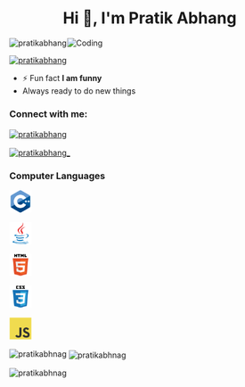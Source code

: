<h1 align="center">Hi 👋, I'm Pratik Abhang</h1>

<img align="right" alt="Coding" width="400" src="https://raw.githubusercontent.com/PolarBearGG/PolarBearGG/master/web-developer.gif">

<p align="left"> <img src="https://komarev.com/ghpvc/?username=pratikabhang&label=Profile%20views&color=0e75b6&style=flat" alt="pratikabhang" /> </p>

<p align="left"> <a href="https://linkedin.com/in/pratikabhang/" target="blank"><img src="https://img.shields.io/linkedin/follow/pratikabhang?logo=linkedin&style=for-the-badge" alt="pratikabhang" /></a> </p>

- ⚡ Fun fact **I am funny**
- Always ready to do new things

<h3 align="left">Connect with me:</h3>
<p align="left">

<a href="https://linkedin.com/in/pratikabhang/" target="blank"><img align="center" src="https://raw.githubusercontent.com/rahuldkjain/github-profile-readme-generator/master/src/images/icons/Social/linked-in-alt.svg" alt="pratikabhang" height="30" width="40" /></a>

<a href="https://instagram.com/pratikabhang_/" target="blank"><img align="center" src="https://raw.githubusercontent.com/rahuldkjain/github-profile-readme-generator/master/src/images/icons/Social/instagram.svg" alt="pratikabhang_" height="30" width="40" /></a>

</p>

<h3 align="left">Computer Languages</h3>
<p align="left"> 
<a href="https://www.w3schools.com/cpp/" target="_blank" rel="noreferrer"> <img src="https://raw.githubusercontent.com/devicons/devicon/master/icons/cplusplus/cplusplus-original.svg" alt="cplusplus" width="40" height="40"/> </a>

<a href="https://www.javaprogramming.com/" target="_blank" rel="noreferrer"> <img src="https://raw.githubusercontent.com/devicons/devicon/master/icons/java/java-original.svg" alt="c" width="40" height="40"/> </a>

<a href="https://www.w3.org/html/" target="_blank" rel="noreferrer"> <img src="https://raw.githubusercontent.com/devicons/devicon/master/icons/html5/html5-original-wordmark.svg" alt="html5" width="40" height="40"/> </a>

<a href="https://www.w3schools.com/css/" target="_blank" rel="noreferrer"> <img src="https://raw.githubusercontent.com/devicons/devicon/master/icons/css3/css3-original-wordmark.svg" alt="css3" width="40" height="40"/> </a>

<a href="https://developer.mozilla.org/en-US/docs/Web/JavaScript" target="_blank" rel="noreferrer"> <img src="https://raw.githubusercontent.com/devicons/devicon/master/icons/javascript/javascript-original.svg" alt="javascript" width="40" height="40"/> </a> </p>

<p><img align="left" src="https://github-readme-stats.vercel.app/api/top-langs?username=pratikabhnag&show_icons=true&locale=en&layout=compact" alt="pratikabhnag" /></p>

<p>&nbsp;<img align="center" src="https://github-readme-stats.vercel.app/api?username=pratikabhnag&show_icons=true&locale=en" alt="pratikabhnag" /></p>

<p><img align="center" src="https://github-readme-streak-stats.herokuapp.com/?user=pratikabhang&" alt="pratikabhnag" /></p>
